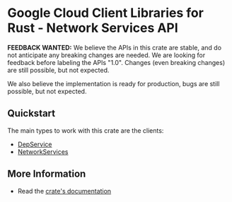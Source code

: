 # Google Cloud Client Libraries for Rust - Network Services API

<!-- Code generated by sidekick. DO NOT EDIT. -->

**FEEDBACK WANTED:** We believe the APIs in this crate are stable, and
do not anticipate any breaking changes are needed. We are looking for
feedback before labeling the APIs "1.0". Changes (even breaking changes)
are still possible, but not expected.

We also believe the implementation is ready for production, bugs are
still possible, but not expected.

## Quickstart

The main types to work with this crate are the clients:

- [DepService]
- [NetworkServices]

## More Information

- Read the [crate's documentation](https://docs.rs/google-cloud-networkservices-v1/latest/google-cloud-networkservices-v1)

[DepService]: https://docs.rs/google-cloud-networkservices-v1/latest/google_cloud_networkservices_v1/client/struct.DepService.html
[NetworkServices]: https://docs.rs/google-cloud-networkservices-v1/latest/google_cloud_networkservices_v1/client/struct.NetworkServices.html
